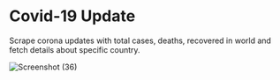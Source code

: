 # Covid-19 Update
Scrape corona updates with total cases, deaths, recovered in world and fetch details about specific country.

![Screenshot (36)](https://user-images.githubusercontent.com/34830693/79360721-f0661a80-7f61-11ea-81a8-accd3377c2cd.png)
